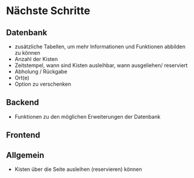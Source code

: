 # Nächste Schritte
## Datenbank
- zusätzliche Tabellen, um mehr Informationen und Funktionen abbilden zu können
- Anzahl der Kisten
- Zeitstempel, wann sind Kisten ausleihbar, wann ausgeliehen/ reserviert
- Abholung / Rückgabe
- Ort(e)
- Option zu verschenken
## Backend
- Funktionen zu den möglichen Erweiterungen der Datenbank
## Frontend

## Allgemein
- Kisten über die Seite ausleihen (reservieren) können